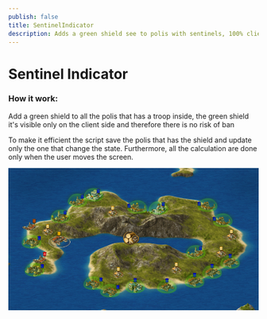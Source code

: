 ```yaml
---
publish: false
title: SentinelIndicator
description: Adds a green shield see to polis with sentinels, 100% client side
---
```


# Sentinel Indicator

### How it work:

Add a green shield to all the polis that has a troop inside, the green shield it's visible only on the client side and therefore there is no risk of ban

To make it efficient the script save the polis that has the shield and update only the one that change the state. Furthermore, all the calculation are done only when the user moves the screen.

![Alt text](./images/sentinelindicator_island.png 'sentinel_island')
